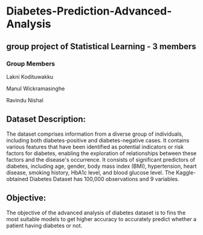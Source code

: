 # Diabetes-Prediction-Advanced-Analysis
## group project of Statistical Learning - 3 members
### Group Members

Lakni Kodituwakku

Manul Wickramasinghe

Ravindu Nishal

## Dataset Description:

The dataset comprises information from a diverse group of individuals, including both diabetes-positive and diabetes-negative cases. It contains various features that have been identified as potential indicators or risk factors for diabetes, enabling the exploration of relationships between these factors and the disease's occurrence. It consists of significant predictors of diabetes, including age, gender, body mass index (BMI), hypertension, heart disease, smoking history, HbA1c level, and blood glucose level. The Kaggle-obtained Diabetes Dataset has 100,000 observations and 9 variables.
## Objective:
The objective of the advanced analysis of diabetes dataset is to fins the most suitable models to get higher accuracy to accurately predict whether a patient having diabetes or not. 
